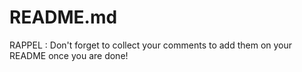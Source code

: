 # README.md

RAPPEL : Don't forget to collect your comments to add them on your README once you are done!